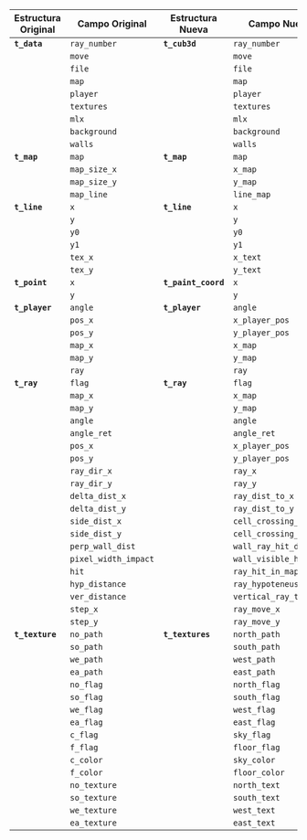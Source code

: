 | **Estructura Original**    | **Campo Original**         | **Estructura Nueva**    | **Campo Nuevo**               |
|----------------------------|----------------------------|--------------------------|-------------------------------|
| **`t_data`**               | `ray_number`              | **`t_cub3d`**           | `ray_number`                 |
|                            | `move`                    |                          | `move`                       |
|                            | `file`                    |                          | `file`                       |
|                            | `map`                     |                          | `map`                        |
|                            | `player`                  |                          | `player`                     |
|                            | `textures`                |                          | `textures`                   |
|                            | `mlx`                     |                          | `mlx`                        |
|                            | `background`              |                          | `background`                 |
|                            | `walls`                   |                          | `walls`                      |
| **`t_map`**                | `map`                     | **`t_map`**             | `map`                        |
|                            | `map_size_x`              |                          | `x_map`                      |
|                            | `map_size_y`              |                          | `y_map`                      |
|                            | `map_line`                |                          | `line_map`                   |
| **`t_line`**               | `x`                       | **`t_line`**            | `x`                          |
|                            | `y`                       |                          | `y`                          |
|                            | `y0`                      |                          | `y0`                         |
|                            | `y1`                      |                          | `y1`                         |
|                            | `tex_x`                   |                          | `x_text`                     |
|                            | `tex_y`                   |                          | `y_text`                     |
| **`t_point`**              | `x`                       | **`t_paint_coord`**     | `x`                          |
|                            | `y`                       |                          | `y`                          |
| **`t_player`**             | `angle`                   | **`t_player`**          | `angle`                      |
|                            | `pos_x`                   |                          | `x_player_pos`               |
|                            | `pos_y`                   |                          | `y_player_pos`               |
|                            | `map_x`                   |                          | `x_map`                      |
|                            | `map_y`                   |                          | `y_map`                      |
|                            | `ray`                     |                          | `ray`                        |
| **`t_ray`**                | `flag`                    | **`t_ray`**             | `flag`                       |
|                            | `map_x`                   |                          | `x_map`                      |
|                            | `map_y`                   |                          | `y_map`                      |
|                            | `angle`                   |                          | `angle`                      |
|                            | `angle_ret`               |                          | `angle_ret`                  |
|                            | `pos_x`                   |                          | `x_player_pos`               |
|                            | `pos_y`                   |                          | `y_player_pos`               |
|                            | `ray_dir_x`               |                          | `ray_x`                      |
|                            | `ray_dir_y`               |                          | `ray_y`                      |
|                            | `delta_dist_x`            |                          | `ray_dist_to_x`              |
|                            | `delta_dist_y`            |                          | `ray_dist_to_y`              |
|                            | `side_dist_x`             |                          | `cell_crossing_dist_x`       |
|                            | `side_dist_y`             |                          | `cell_crossing_dist_y`       |
|                            | `perp_wall_dist`          |                          | `wall_ray_hit_dist`          |
|                            | `pixel_width_impact`      |                          | `wall_visible_height`        |
|                            | `hit`                     |                          | `ray_hit_in_map_dist`        |
|                            | `hyp_distance`            |                          | `ray_hypoteneuse_dist`       |
|                            | `ver_distance`            |                          | `vertical_ray_travel`        |
|                            | `step_x`                  |                          | `ray_move_x`                 |
|                            | `step_y`                  |                          | `ray_move_y`                 |
| **`t_texture`**            | `no_path`                 | **`t_textures`**        | `north_path`                 |
|                            | `so_path`                 |                          | `south_path`                 |
|                            | `we_path`                 |                          | `west_path`                  |
|                            | `ea_path`                 |                          | `east_path`                  |
|                            | `no_flag`                 |                          | `north_flag`                 |
|                            | `so_flag`                 |                          | `south_flag`                 |
|                            | `we_flag`                 |                          | `west_flag`                  |
|                            | `ea_flag`                 |                          | `east_flag`                  |
|                            | `c_flag`                  |                          | `sky_flag`                   |
|                            | `f_flag`                  |                          | `floor_flag`                 |
|                            | `c_color`                 |                          | `sky_color`                  |
|                            | `f_color`                 |                          | `floor_color`                |
|                            | `no_texture`              |                          | `north_text`                 |
|                            | `so_texture`              |                          | `south_text`                 |
|                            | `we_texture`              |                          | `west_text`                  |
|                            | `ea_texture`              |                          | `east_text`                  |
